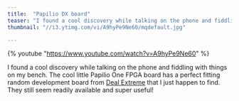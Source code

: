 ```yaml
---
title:  "Papilio DX board"
teaser: "I found a cool discovery while talking on the phone and fiddling with things on my bench. The cool little Papilio One FPGA..."
thumbnail: "//i3.ytimg.com/vi/A9hyPe9Ne60/mqdefault.jpg"

---
```


{% youtube "https://www.youtube.com/watch?v=A9hyPe9Ne60" %}

I found a cool discovery while talking on the phone and fiddling with things on my bench. The cool little Papilio One FPGA board has a perfect fitting random development board from [Deal Extreme](http://dx.com) that I just happen to find. They still seem readily available and super useful!
